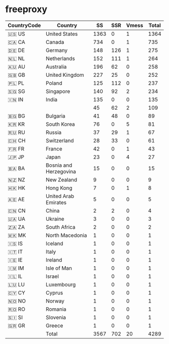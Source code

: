 # freeproxy

|CountryCode|Country|SS|SSR|Vmess|Total|
|  ----  | ----  |  ----  | ----  |  ----  | ----  |
|🇺🇸 US|United States|1363|0|1|1364|
|🇨🇦 CA|Canada|734|0|1|735|
|🇩🇪 DE|Germany|148|126|1|275|
|🇳🇱 NL|Netherlands|152|111|1|264|
|🇦🇺 AU|Australia|196|62|0|258|
|🇬🇧 GB|United Kingdom|227|25|0|252|
|🇵🇱 PL|Poland|125|112|0|237|
|🇸🇬 SG|Singapore|140|92|2|234|
|🇮🇳 IN|India|135|0|0|135|
| ||45|62|2|109|
|🇧🇬 BG|Bulgaria|41|48|0|89|
|🇰🇷 KR|South Korea|76|0|5|81|
|🇷🇺 RU|Russia|37|29|1|67|
|🇨🇭 CH|Switzerland|28|33|0|61|
|🇫🇷 FR|France|42|0|1|43|
|🇯🇵 JP|Japan|23|0|4|27|
|🇧🇦 BA|Bosnia and Herzegovina|15|0|0|15|
|🇳🇿 NZ|New Zealand|9|0|0|9|
|🇭🇰 HK|Hong Kong|7|0|1|8|
|🇦🇪 AE|United Arab Emirates|5|0|0|5|
|🇨🇳 CN|China|2|2|0|4|
|🇺🇦 UA|Ukraine|3|0|0|3|
|🇿🇦 ZA|South Africa|2|0|0|2|
|🇲🇰 MK|North Macedonia|1|0|0|1|
|🇮🇸 IS|Iceland|1|0|0|1|
|🇮🇹 IT|Italy|1|0|0|1|
|🇮🇪 IE|Ireland|1|0|0|1|
|🇮🇲 IM|Isle of Man|1|0|0|1|
|🇮🇱 IL|Israel|1|0|0|1|
|🇱🇺 LU|Luxembourg|1|0|0|1|
|🇨🇾 CY|Cyprus|1|0|0|1|
|🇳🇴 NO|Norway|1|0|0|1|
|🇷🇴 RO|Romania|1|0|0|1|
|🇸🇮 SI|Slovenia|1|0|0|1|
|🇬🇷 GR|Greece|1|0|0|1|
||Total|3567|702|20|4289|

